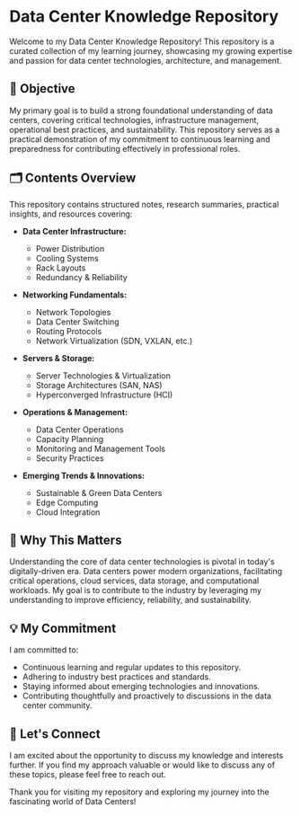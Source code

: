 
# Data Center Knowledge Repository

Welcome to my Data Center Knowledge Repository! This repository is a curated collection of my learning journey, showcasing my growing expertise and passion for data center technologies, architecture, and management.

## 🚀 Objective

My primary goal is to build a strong foundational understanding of data centers, covering critical technologies, infrastructure management, operational best practices, and sustainability. This repository serves as a practical demonstration of my commitment to continuous learning and preparedness for contributing effectively in professional roles.

## 🗂 Contents Overview

This repository contains structured notes, research summaries, practical insights, and resources covering:

- **Data Center Infrastructure:**
  - Power Distribution
  - Cooling Systems
  - Rack Layouts
  - Redundancy & Reliability

- **Networking Fundamentals:**
  - Network Topologies
  - Data Center Switching
  - Routing Protocols
  - Network Virtualization (SDN, VXLAN, etc.)

- **Servers & Storage:**
  - Server Technologies & Virtualization
  - Storage Architectures (SAN, NAS)
  - Hyperconverged Infrastructure (HCI)

- **Operations & Management:**
  - Data Center Operations
  - Capacity Planning
  - Monitoring and Management Tools
  - Security Practices

- **Emerging Trends & Innovations:**
  - Sustainable & Green Data Centers
  - Edge Computing
  - Cloud Integration

## 🎯 Why This Matters

Understanding the core of data center technologies is pivotal in today's digitally-driven era. Data centers power modern organizations, facilitating critical operations, cloud services, data storage, and computational workloads. My goal is to contribute to the industry by leveraging my understanding to improve efficiency, reliability, and sustainability.

## 💡 My Commitment

I am committed to:

- Continuous learning and regular updates to this repository.
- Adhering to industry best practices and standards.
- Staying informed about emerging technologies and innovations.
- Contributing thoughtfully and proactively to discussions in the data center community.

## 🏅 Let's Connect

I am excited about the opportunity to discuss my knowledge and interests further. If you find my approach valuable or would like to discuss any of these topics, please feel free to reach out.

Thank you for visiting my repository and exploring my journey into the fascinating world of Data Centers!
